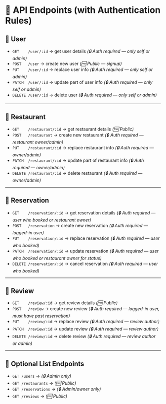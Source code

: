 # 📡 API Endpoints (with Authentication Rules)

## 👤 User

- `GET    /user/:id` → get user details _(🔒 Auth required — only self or admin)_
- `POST   /user` → create new user _(🆓 Public — signup)_
- `PUT    /user/:id` → replace user info _(🔒 Auth required — only self or admin)_
- `PATCH  /user/:id` → update part of user info _(🔒 Auth required — only self or admin)_
- `DELETE /user/:id` → delete user _(🔒 Auth required — only self or admin)_

---

## 🍴 Restaurant

- `GET    /restaurant/:id` → get restaurant details _(🆓 Public)_
- `POST   /restaurant` → create new restaurant _(🔒 Auth required — restaurant owner/admin)_
- `PUT    /restaurant/:id` → replace restaurant info _(🔒 Auth required — owner/admin)_
- `PATCH  /restaurant/:id` → update part of restaurant info _(🔒 Auth required — owner/admin)_
- `DELETE /restaurant/:id` → delete restaurant _(🔒 Auth required — owner/admin)_

---

## 📅 Reservation

- `GET    /reservation/:id` → get reservation details _(🔒 Auth required — user who booked or restaurant owner)_
- `POST   /reservation` → create new reservation _(🔒 Auth required — logged-in user)_
- `PUT    /reservation/:id` → replace reservation _(🔒 Auth required — user who booked)_
- `PATCH  /reservation/:id` → update reservation _(🔒 Auth required — user who booked or restaurant owner for status)_
- `DELETE /reservation/:id` → cancel reservation _(🔒 Auth required — user who booked)_

---

## 📝 Review

- `GET    /review/:id` → get review details _(🆓 Public)_
- `POST   /review` → create new review _(🔒 Auth required — logged-in user, must have past reservation)_
- `PUT    /review/:id` → replace review _(🔒 Auth required — review author)_
- `PATCH  /review/:id` → update review _(🔒 Auth required — review author)_
- `DELETE /review/:id` → delete review _(🔒 Auth required — review author or admin)_

---

## 📃 Optional List Endpoints

- `GET /users` → _(🔒 Admin only)_
- `GET /restaurants` → _(🆓 Public)_
- `GET /reservations` → _(🔒 Admin/owner only)_
- `GET /reviews` → _(🆓 Public)_
